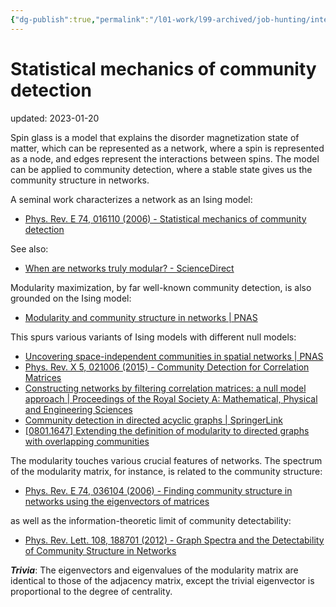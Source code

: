 ```yaml
---
{"dg-publish":true,"permalink":"/l01-work/l99-archived/job-hunting/interviews/binghamton/statistical-mechanics-of-community-detection/","dgPassFrontmatter":true}
---
```



# Statistical mechanics of community detection
updated: 2023-01-20

Spin glass is a model that explains the disorder magnetization state of matter, which can be represented as a network, where a spin is represented as a node, and edges represent the interactions between spins. The model can be applied to community detection, where a stable state gives us the community structure in networks. 

A seminal work characterizes a network as an Ising model:

- [Phys. Rev. E 74, 016110 (2006) - Statistical mechanics of community detection](https://journals.aps.org/pre/abstract/10.1103/PhysRevE.74.016110)

See also: 

- [When are networks truly modular? - ScienceDirect](https://www.sciencedirect.com/science/article/abs/pii/S0167278906003678)

Modularity maximization, by far well-known community detection, is also grounded on the Ising model:

- [Modularity and community structure in networks | PNAS](https://www.pnas.org/doi/10.1073/pnas.0601602103)

This spurs various variants of Ising models with different null models: 
- [Uncovering space-independent communities in spatial networks | PNAS](https://www.pnas.org/doi/full/10.1073/pnas.1018962108)
- [Phys. Rev. X 5, 021006 (2015) - Community Detection for Correlation Matrices](https://journals.aps.org/prx/abstract/10.1103/PhysRevX.5.021006)
- [Constructing networks by filtering correlation matrices: a null model approach | Proceedings of the Royal Society A: Mathematical, Physical and Engineering Sciences](https://royalsocietypublishing.org/doi/full/10.1098/rspa.2019.0578)
- [Community detection in directed acyclic graphs | SpringerLink](https://link.springer.com/article/10.1140/epjb/e2015-60226-y)
- [[0801.1647] Extending the definition of modularity to directed graphs with overlapping communities](https://arxiv.org/abs/0801.1647)

The modularity touches various crucial features of networks. The spectrum of the modularity matrix, for instance, is related to the community structure:

- [Phys. Rev. E 74, 036104 (2006) - Finding community structure in networks using the eigenvectors of matrices](https://journals.aps.org/pre/abstract/10.1103/PhysRevE.74.036104)

as well as the information-theoretic limit of community detectability: 

- [Phys. Rev. Lett. 108, 188701 (2012) - Graph Spectra and the Detectability of Community Structure in Networks](https://journals.aps.org/prl/abstract/10.1103/PhysRevLett.108.188701)

***Trivia***:  The eigenvectors and eigenvalues of the modularity matrix are identical to those of the adjacency matrix, except the trivial eigenvector is proportional to the degree of centrality. 

